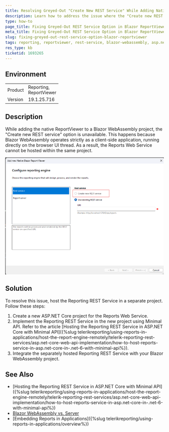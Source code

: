 ```yaml
---
title: Resolving Greyed-Out "Create New REST Service" While Adding Native ReportViewer
description: Learn how to address the issue where the "Create new REST service" option is unavailable in a Blazor WebAssembly project when adding the native ReportViewer.
type: how-to
page_title: Fixing Greyed-Out REST Service Option in Blazor ReportViewer
meta_title: Fixing Greyed-Out REST Service Option in Blazor ReportViewer
slug: fixing-greyed-out-rest-service-option-blazor-reportviewer
tags: reporting, reportviewer, rest-service, blazor-webassembly, asp.net-core
res_type: kb
ticketid: 1693265
---
```


## Environment
<table>
    <tbody>
        <tr>
            <td> Product </td>
            <td>
                Reporting, <br/>
                ReportViewer
            </td>
        </tr>
        <tr>
            <td> Version </td>
            <td> 19.1.25.716 </td>
        </tr>
    </tbody>
</table>

## Description

While adding the native ReportViewer to a Blazor WebAssembly project, the "Create new REST service" option is unavailable. This happens because Blazor WebAssembly operates strictly as a client-side application, running directly on the browser UI thread. As a result, the Reports Web Service cannot be hosted within the same project.

![The "Create new REST service" option is greyed](images/CreateNewRESTServiceOptionGreyed.png)

## Solution

To resolve this issue, host the Reporting REST Service in a separate project. Follow these steps:

1. Create a new ASP.NET Core project for the Reports Web Service.
1. Implement the Reporting REST Service in the new project using Minimal API. Refer to the article [Hosting the Reporting REST Service in ASP.NET Core with Minimal API]({%slug telerikreporting/using-reports-in-applications/host-the-report-engine-remotely/telerik-reporting-rest-services/asp.net-core-web-api-implementation/how-to-host-reports-service-in-asp.net-core-in-.net-6-with-minimal-api%}).
1. Integrate the separately hosted Reporting REST Service with your Blazor WebAssembly project.

## See Also

* [Hosting the Reporting REST Service in ASP.NET Core with Minimal API]({%slug telerikreporting/using-reports-in-applications/host-the-report-engine-remotely/telerik-reporting-rest-services/asp.net-core-web-api-implementation/how-to-host-reports-service-in-asp.net-core-in-.net-6-with-minimal-api%})
* [Blazor WebAssembly vs. Server](https://docs.telerik.com/blazor-ui/introduction#blazor-webassembly-vs-server)
* [Embedding Reports in Applications]({%slug telerikreporting/using-reports-in-applications/overview%})
